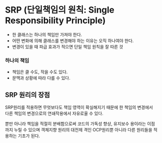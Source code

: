 # SRP (단일책임의 원칙: Single Responsibility Principle)  

- 한 클래스는 하나의 책임만 가져야 한다.
- 어떤 변화에 의해 클래스를 변경해야 하는 이유는 오직 하나여야 한다.
- 변경이 있을 때 파급 효과가 적으면 단일 책임 원칙을 잘 따른 것
### 하나의 책임
- 책임은 클 수도,  작을 수도 있다.
- 문맥과 상황에 따라 다를 수 있다.

## SRP 원리의 장점

SRP원리를 적용하면 무엇보다도 책임 영역이 확실해지기 때문에 한 책임의 변경에서 다른 책임의 변경으로의 연쇄작용에서 자유로울 수 있다. 

뿐만 아니라 책임을 적절히 분배함으로써 코드의 가독성 향상, 유지보수 용이라는 이점까지 누릴 수 있으며 객체지향 원리의 대전제 격인 OCP원리뿐 아니라 다른 원리들을 적용하는 기초가 된다. 
